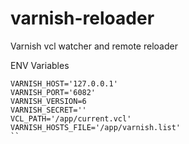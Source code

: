 # varnish-reloader
Varnish vcl watcher and remote reloader

ENV Variables

```
VARNISH_HOST='127.0.0.1'
VARNISH_PORT='6082'
VARNISH_VERSION=6
VARNISH_SECRET=''
VCL_PATH='/app/current.vcl'
VARNISH_HOSTS_FILE='/app/varnish.list'
``
